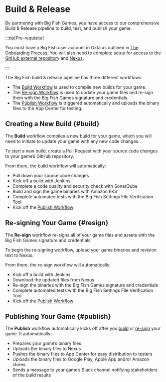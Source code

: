 # Build & Release

By partnering with Big Fish Games, you have access to our comprehensive Build & Release pipeline to build, test, and publish your game. 

:::tip[Pre-requisite]

You must have a Big Fish user account in Okta as outlined in [The Onboarding Process](./onboarding). You will also need to complete setup for access to the [GitHub external repository](./onboarding-github) and [Nexus](./onboarding-nexus).

:::

The Big Fish build & release pipeline has three different workflows:

- The [Build Workflow](#build) is used to compile new builds for your game. 
- The [Re-sign Workflow](#resign) is used to update your game files and re-sign them with the Big Fish Games signature and credentials.
- The [Publish Workflow](#publish) is triggered automatically and uploads the binary files to the App Center for testing.

## Creating a New Build {#build}

The **Build** workflow compiles a new build for your game, which you will need to initiate to update your game with any new code changes. 

To start a new build, create a Pull Request with your source code changes to your game’s GitHub repository.

From there, the build workflow will automatically:

- Pull down your source code changes
- Kick off a build with Jenkins
- Complete a code quality and security check with SonarQube
- Build and sign the game binaries with Amazon EKS
- Complete automated tests with the Big Fish Settings File Verification Tool
- Kick off the [Publish Workflow](#publish)

## Re-signing Your Game {#resign}

The **Re-sign** workflow re-signs all of your game files and assets with the Big Fish Games signature and credentials. 

To begin the re-signing workflow, upload your game binaries and revision text to Nexus. 

From there, the re-sign workflow will automatically:

- Kick off a build with Jenkins
- Download the updated files from Nexus
- Re-sign the binaries with the Big Fish Games signature and credentials
- Complete automated tests with the Big Fish Settings File Verification Tool
- Kick off the [Publish Workflow](#publish)

## Publishing Your Game {#publish}

The **Publish** workflow automatically kicks off after you [build](#build) or [re-sign](#resign) your game. It automatically:

- Prepares your game’s binary files
- Uploads the binary files to Nexus
- Pushes the binary files to App Center for easy distribution to testers
- Uploads the binary files to Google Play, Apple App and/or Amazon stores
- Sends a message to your game’s Slack channel notifying stakeholders of the build results